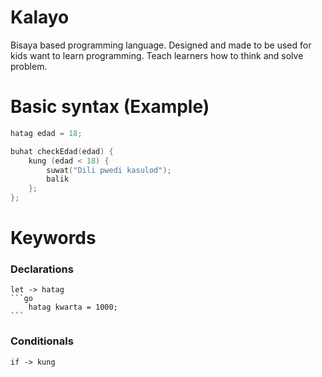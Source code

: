 # Kalayo
Bisaya based programming language. Designed and made to be used for kids want to learn programming. Teach learners how to think and solve problem.

# Basic syntax (Example)
```go
hatag edad = 18;

buhat checkEdad(edad) {
    kung (edad < 18) {
        suwat("Dili pwedi kasulod");
        balik
    };
};
```

# Keywords
### Declarations
    let -> hatag
    ```go
        hatag kwarta = 1000;
    ```
### Conditionals
    if -> kung

